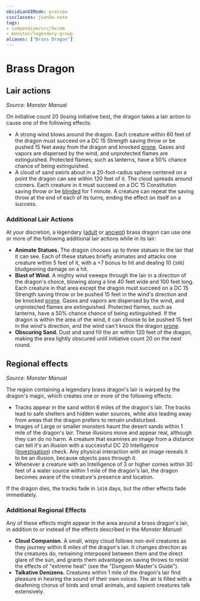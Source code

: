 ```yaml
---
obsidianUIMode: preview
cssclasses: json5e-note
tags:
- compendium/src/5e/mm
- monster/legendary-group
aliases: ["Brass Dragon"]
---
```

# Brass Dragon

## Lair actions
_Source: Monster Manual_

On initiative count 20 (losing initiative ties), the dragon takes a lair action to cause one of the following effects:

- A strong wind blows around the dragon. Each creature within 60 feet of the dragon must succeed on a DC 15 Strength saving throw or be pushed 15 feet away from the dragon and knocked [prone](/2-Mechanics/CLI/rules/conditions.md#prone). Gases and vapors are dispersed by the wind, and unprotected flames are extinguished. Protected flames; such as lanterns, have a 50% chance chance of being extinguished.  
- A cloud of sand swirls about in a 20-foot-radius sphere centered on a point the dragon can see within 120 feet of it. The cloud spreads around corners. Each creature in it must succeed on a DC 15 Constitution saving throw or be [blinded](/2-Mechanics/CLI/rules/conditions.md#blinded) for 1 minute. A creature can repeat the saving throw at the end of each of its turns, ending the effect on itself on a success.  

### Additional Lair Actions

At your discretion, a legendary ([adult](/2-Mechanics/CLI/bestiary/dragon/adult-brass-dragon.md) or [ancient](/2-Mechanics/CLI/bestiary/dragon/ancient-brass-dragon.md)) brass dragon can use one or more of the following additional lair actions while in its lair:

- **Animate Statues.** The dragon chooses up to three statues in the lair that it can see. Each of these statues briefly animates and attacks one creature within 5 feet of it, with a +7 bonus to hit and dealing 10 (`3d6`) bludgeoning damage on a hit.  
- **Blast of Wind.** A mighty wind sweeps through the lair in a direction of the dragon's choice, blowing along a line 40 feet wide and 100 feet long. Each creature in that area except the dragon must succeed on a DC 15 Strength saving throw or be pushed 15 feet in the wind's direction and be knocked [prone](/2-Mechanics/CLI/rules/conditions.md#prone). Gases and vapors are dispersed by the wind, and unprotected flames are extinguished. Protected flames, such as lanterns, have a 50% chance chance of being extinguished. If the dragon is within the area of the wind, it can choose to be pushed 15 feet in the wind's direction, and the wind can't knock the dragon [prone](/2-Mechanics/CLI/rules/conditions.md#prone).  
- **Obscuring Sand.** Dust and sand fill the air within 120 feet of the dragon, making the area lightly obscured until initiative count 20 on the next round.  

## Regional effects
_Source: Monster Manual_

The region containing a legendary brass dragon's lair is warped by the dragon's magic, which creates one or more of the following effects:

- Tracks appear in the sand within 6 miles of the dragon's lair. The tracks lead to safe shelters and hidden water sources, while also leading away from areas that the dragon prefers to remain undisturbed.  
- Images of Large or smaller monsters haunt the desert sands within 1 mile of the dragon's lair. These illusions move and appear real, although they can do no harm. A creature that examines an image from a distance can tell it's an illusion with a successful DC 20 Intelligence ([Investigation](/2-Mechanics/CLI/rules/skills.md#Investigation)) check. Any physical interaction with an image reveals it to be an illusion, because objects pass through it.  
- Whenever a creature with an Intelligence of 3 or higher comes within 30 feet of a water source within 1 mile of the dragon's lair, the dragon becomes aware of the creature's presence and location.  

If the dragon dies, the tracks fade in `1d10` days, but the other effects fade immediately.

### Additional Regional Effects

Any of these effects might appear in the area around a brass dragon's lair, in addition to or instead of the effects described in the *Monster Manual*:

- **Cloud Companion.** A small, wispy cloud follows non-evil creatures as they journey within 6 miles of the dragon's lair. It changes direction as the creatures do, remaining interposed between them and the direct glare of the sun, and grants them advantage on saving throws to resist the effects of "extreme heat" (see the "Dungeon Master's Guide").  
- **Talkative Denizens.** Creatures within 1 mile of the dragon's lair find pleasure in hearing the sound of their own voices. The air is filled with a deafening chorus of birds and small animals, and sapient creatures talk extensively.